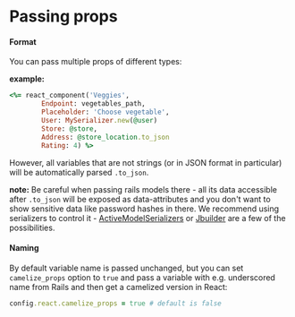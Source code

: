 # Passing props

#### Format

You can pass multiple props of different types:

**example:**
```ruby
<%= react_component('Veggies',
        Endpoint: vegetables_path,
        Placeholder: 'Choose vegetable',
        User: MySerializer.new(@user)
        Store: @store,
        Address: @store_location.to_json
        Rating: 4) %>
```

However, all variables that are not strings (or in JSON  format in particular) will be automatically parsed `.to_json`.

**note:**
Be careful when passing rails models there - all its data accessible after `.to_json` will be exposed as data-attributes and you don't want to show sensitive data like password hashes in there.
We  recommend using serializers to control it - [ActiveModelSerializers](https://github.com/rails-api/active_model_serializers) or [Jbuilder](https://github.com/rails/jbuilder) are a few of the possibilities.

#### Naming

By default variable name is passed unchanged, but you can set `camelize_props` option to `true` and pass a variable with e.g. underscored name from Rails and then get a camelized version in React:

```ruby
config.react.camelize_props = true # default is false
```
